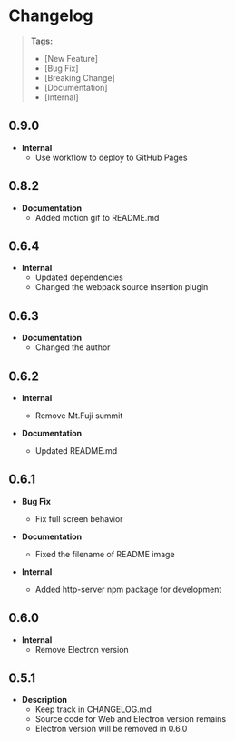 # Changelog

> **Tags:**
>
> - [New Feature]
> - [Bug Fix]
> - [Breaking Change]
> - [Documentation]
> - [Internal]

## 0.9.0
- **Internal**
  - Use workflow to deploy to GitHub Pages

## 0.8.2
- **Documentation**
  - Added motion gif to README.md

## 0.6.4
- **Internal**
  - Updated dependencies
  - Changed the webpack source insertion plugin

## 0.6.3
- **Documentation**
  - Changed the author


## 0.6.2
- **Internal**
  - Remove Mt.Fuji summit

- **Documentation**
  - Updated README.md

## 0.6.1
- **Bug Fix**
  - Fix full screen behavior

- **Documentation**
  - Fixed the filename of README image

- **Internal**
  - Added http-server npm package for development

## 0.6.0
- **Internal**
  - Remove Electron version
  
## 0.5.1

- **Description**
  - Keep track in CHANGELOG.md
  - Source code for Web and Electron version remains
  - Electron version will be removed in 0.6.0
